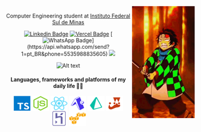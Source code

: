 <img align="right" width=33% src="tanjiro-transition.gif"/>
 
<div align="center" >
</br>Computer Engineering student at <a href="https://portal.pcs.ifsuldeminas.edu.br/"> Instituto Federal Sul de Minas</a></p>
  
[![Linkedin Badge](https://img.shields.io/badge/-LinkedIn-blue?style=flat-square&logo=Linkedin&logoColor=white&link=https://www.linkedin.com/in/azevgabriel/)](https://www.linkedin.com/in/azevgabriel/)
[![Vercel Badge](https://img.shields.io/badge/-Vercel-blueviolet?style=flat-square&logo=Vercel&link=https://https://vercel.com/azevgabriel/)](https://vercel.com/azevgabriel/)
[![WhatsApp Badge](https://img.shields.io/badge/-WhatsApp-25d366?style=flat-square&labelColor=25d366&logo=whatsapp&logoColor=white&link="https://api.whatsapp.com/send?1=pt_BR&phone=5535988835605")](https://api.whatsapp.com/send?1=pt_BR&phone=5535988835605)
![](https://komarev.com/ghpvc/?username=azevgabriel&color=006bed)
 
![Alt text](https://spotify-recently-played-readme.vercel.app/api?user=12174670325&count=4)

<h4>Languages, frameworks and platforms of my daily life 🧑‍💻</h4>
<div style="display: inline_block">

<img align="center" alt="TypeScript" height="40" width="45" src="https://github.com/devicons/devicon/blob/master/icons/typescript/typescript-original.svg">
<img align="center" alt="Nodejs" height="40" width="45" src="https://github.com/devicons/devicon/blob/master/icons/nodejs/nodejs-original.svg" />
<img align="center" alt="ReactJS" height="40" width="45" src="https://github.com/devicons/devicon/blob/master/icons/react/react-original.svg">
<img align="center" alt="Expo" height="40" width="45" src="https://github.com/vscode-icons/vscode-icons/blob/master/icons/file_type_expo.svg">
<img align="center" alt="Prisma" height="40" width="45" src="https://github.com/PKief/vscode-material-icon-theme/blob/main/icons/prisma.svg">
<img align="center" alt="Jest" height="40" width="45" src="https://github.com/vscode-icons/vscode-icons/blob/master/icons/file_type_jest.svg">
<img align="center" alt="Heroku" height="40" width="45" src="https://github.com/devicons/devicon/blob/master/icons/heroku/heroku-original.svg">    
<img align="center" alt="Amazon" height="40" width="45" src="https://github.com/devicons/devicon/blob/master/icons/amazonwebservices/amazonwebservices-original.svg">                                                                                                             
</div>
</div>
